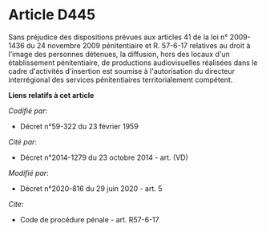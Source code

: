 # Article D445

Sans préjudice des dispositions prévues aux articles 41 de la loi n° 2009-1436 du 24 novembre 2009 pénitentiaire et R.
57-6-17 relatives au droit à l'image des personnes détenues, la diffusion, hors des locaux d'un établissement pénitentiaire,
de productions audiovisuelles réalisées dans le cadre d'activités d'insertion est soumise à l'autorisation du directeur
interrégional des services pénitentiaires territorialement compétent.

**Liens relatifs à cet article**

_Codifié par_:

  - Décret n°59-322 du 23 février 1959

_Cité par_:

  - Décret n°2014-1279 du 23 octobre 2014 - art. (VD)

_Modifié par_:

  - Décret n°2020-816 du 29 juin 2020 - art. 5

_Cite_:

  - Code de procédure pénale - art. R57-6-17
